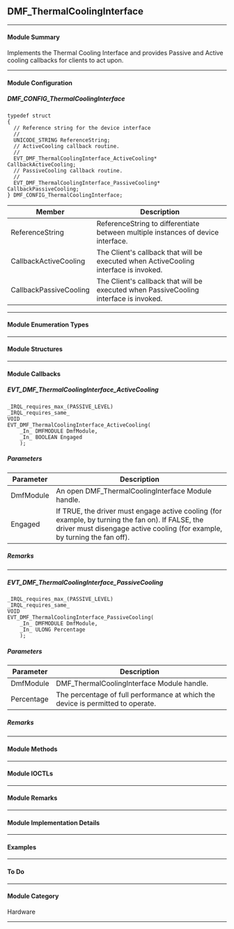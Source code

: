 ## DMF_ThermalCoolingInterface

-----------------------------------------------------------------------------------------------------------------------------------

#### Module Summary

Implements the Thermal Cooling Interface and provides Passive and Active cooling callbacks for clients to act upon.

-----------------------------------------------------------------------------------------------------------------------------------

#### Module Configuration

##### DMF_CONFIG_ThermalCoolingInterface
````
typedef struct
{
  // Reference string for the device interface
  //
  UNICODE_STRING ReferenceString;
  // ActiveCooling callback routine.
  //
  EVT_DMF_ThermalCoolingInterface_ActiveCooling* CallbackActiveCooling;
  // PassiveCooling callback routine.
  //
  EVT_DMF_ThermalCoolingInterface_PassiveCooling* CallbackPassiveCooling;
} DMF_CONFIG_ThermalCoolingInterface;
````
Member | Description
----|----
ReferenceString | ReferenceString to differentiate between multiple instances of device interface.
CallbackActiveCooling | The Client's callback that will be executed when ActiveCooling interface is invoked.
CallbackPassiveCooling | The Client's callback that will be executed when PassiveCooling interface is invoked.

-----------------------------------------------------------------------------------------------------------------------------------

#### Module Enumeration Types

-----------------------------------------------------------------------------------------------------------------------------------

#### Module Structures

-----------------------------------------------------------------------------------------------------------------------------------

#### Module Callbacks

##### EVT_DMF_ThermalCoolingInterface_ActiveCooling
````
_IRQL_requires_max_(PASSIVE_LEVEL)
_IRQL_requires_same_
VOID
EVT_DMF_ThermalCoolingInterface_ActiveCooling(
    _In_ DMFMODULE DmfModule,
    _In_ BOOLEAN Engaged
    );
````

##### Parameters
Parameter | Description
----|----
DmfModule | An open DMF_ThermalCoolingInterface Module handle.
Engaged | If TRUE, the driver must engage active cooling (for example, by turning the fan on). If FALSE, the driver must disengage active cooling (for example, by turning the fan off).

##### Remarks

----------------------------------------------------------------------------------------------------------------------------------

##### EVT_DMF_ThermalCoolingInterface_PassiveCooling
````
_IRQL_requires_max_(PASSIVE_LEVEL)
_IRQL_requires_same_
VOID
EVT_DMF_ThermalCoolingInterface_PassiveCooling(
    _In_ DMFMODULE DmfModule,
    _In_ ULONG Percentage
    );
````

##### Parameters
Parameter | Description
----|----
DmfModule | DMF_ThermalCoolingInterface Module handle.
Percentage | The percentage of full performance at which the device is permitted to operate.

##### Remarks

-----------------------------------------------------------------------------------------------------------------------------------

#### Module Methods

-----------------------------------------------------------------------------------------------------------------------------------

#### Module IOCTLs

-----------------------------------------------------------------------------------------------------------------------------------

#### Module Remarks

-----------------------------------------------------------------------------------------------------------------------------------

#### Module Implementation Details

-----------------------------------------------------------------------------------------------------------------------------------

#### Examples

-----------------------------------------------------------------------------------------------------------------------------------

#### To Do

-----------------------------------------------------------------------------------------------------------------------------------

#### Module Category

Hardware

-----------------------------------------------------------------------------------------------------------------------------------

